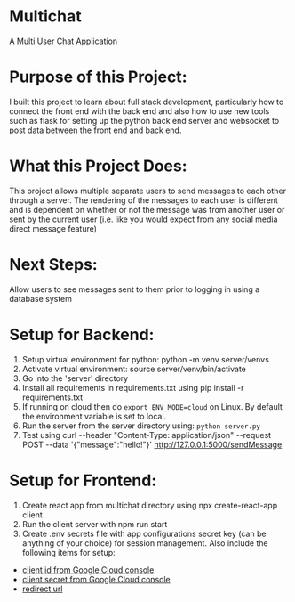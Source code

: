 # Multichat

A Multi User Chat Application

# Purpose of this Project:
I built this project to learn about full stack development, particularly how to connect the front end with the back end and also how to use new tools such as flask for setting up the python back end server and websocket to post data between the front end and back end.

# What this Project Does:
This project allows multiple separate users to send messages to each other through a server. The rendering of the messages to each user is different and is dependent on whether or not the message was from another user or sent by the current user (i.e. like you would expect from any social media direct message feature)

# Next Steps:
Allow users to see messages sent to them prior to logging in using a database system

# Setup for Backend:

1. Setup virtual environment for python: python -m venv server/venvs
2. Activate virtual environment: source server/venv/bin/activate
3. Go into the 'server' directory
4. Install all requirements in requirements.txt using pip install -r requirements.txt
5. If running on cloud then do ``export ENV_MODE=cloud`` on Linux. By default the environment variable is set to local.
6. Run the server from the server directory using: ``python server.py``
7. Test using curl --header "Content-Type: application/json" --request POST --data '{"message":"hello!"}' http://127.0.0.1:5000/sendMessage

# Setup for Frontend:

1. Create react app from multichat directory using npx create-react-app client
2. Run the client server with npm run start
3. Create .env secrets file with app configurations secret key (can be anything of your choice) for session management. Also include the following items for setup:
<ul>
    <li><a href ="https://blog.logrocket.com/guide-adding-google-login-react-app/">client id from Google Cloud console</a></li>
    <li><a href ="https://www.balbooa.com/help/gridbox-documentation/integrations/other/google-client-id">client secret from Google Cloud console</a></li>
    <li><a href="https://blog.logrocket.com/guide-adding-google-login-react-app/">redirect url</a></li>
</ul>


